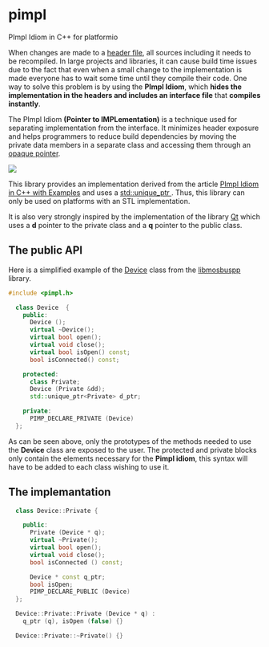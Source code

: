 # pimpl
PImpl Idiom in C++ for platformio

When changes are made to a [header file](https://www.geeksforgeeks.org/difference-header-file-library/), all sources including it needs to be recompiled. In large projects and libraries, it can cause build time issues due to the fact that even when a small change to the implementation is made everyone has to wait some time until they compile their code. One way to solve this problem is by using the **PImpl Idiom**, which **hides the implementation in the headers and includes an interface file** that **compiles instantly**.

The PImpl Idiom **(Pointer to IMPLementation)** is a technique used for separating implementation from the interface. It minimizes header exposure and helps programmers to reduce build dependencies by moving the private data members in a separate class and accessing them through an [opaque pointer](https://www.geeksforgeeks.org/opaque-pointer/).

![](https://media.geeksforgeeks.org/wp-content/uploads/20190606163517/Header-and-Implementation-file-structure-within-the-PImpl-Idiom-2.jpg)

This library provides an implementation derived from the article [PImpl Idiom in C++ with Examples](https://www.geeksforgeeks.org/pimpl-idiom-in-c-with-examples/) and uses a [std::unique_ptr ](https://en.cppreference.com/w/cpp/memory/unique_ptr). Thus, this library can only be used on platforms with an STL implementation.

It is also very strongly inspired by the implementation of the library [Qt](https://wiki.qt.io/D-Pointer) which uses a **d** pointer to the private class and a **q** pointer to the public class.

## The public API

Here is a simplified example of the [Device](https://github.com/epsilonrt/libmodbuspp/blob/master/include/modbuspp/device.h) class from the [libmosbuspp](https://github.com/epsilonrt/libmodbuspp) library.

```cpp
#include <pimpl.h>

  class Device  {
    public:
      Device ();
      virtual ~Device();
      virtual bool open();
      virtual void close();
      virtual bool isOpen() const;
      bool isConnected() const;

    protected:
      class Private;
      Device (Private &dd);
      std::unique_ptr<Private> d_ptr;

    private:
      PIMP_DECLARE_PRIVATE (Device)
  };
```

As can be seen above, only the prototypes of the methods needed to use the **Device** class are exposed to the user. The protected and private blocks only contain the elements necessary for the **Pimpl idiom**, this syntax will have to be added to each class wishing to use it.

## The implemantation

```cpp
  class Device::Private {

    public:
      Private (Device * q);
      virtual ~Private();
      virtual bool open();
      virtual void close();
      bool isConnected () const;

      Device * const q_ptr;
      bool isOpen;
      PIMP_DECLARE_PUBLIC (Device)
  };

  Device::Private::Private (Device * q) :
    q_ptr (q), isOpen (false) {}

  Device::Private::~Private() {}
```
